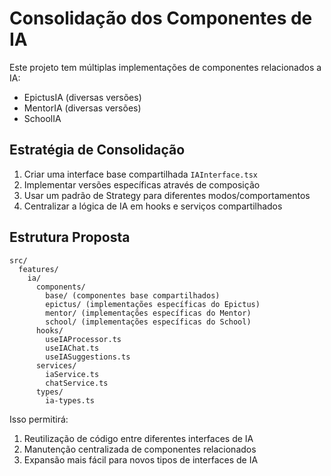 
# Consolidação dos Componentes de IA

Este projeto tem múltiplas implementações de componentes relacionados a IA:
- EpictusIA (diversas versões)
- MentorIA (diversas versões)
- SchoolIA

## Estratégia de Consolidação

1. Criar uma interface base compartilhada `IAInterface.tsx`
2. Implementar versões específicas através de composição
3. Usar um padrão de Strategy para diferentes modos/comportamentos
4. Centralizar a lógica de IA em hooks e serviços compartilhados

## Estrutura Proposta

```
src/
  features/
    ia/
      components/
        base/ (componentes base compartilhados)
        epictus/ (implementações específicas do Epictus)
        mentor/ (implementações específicas do Mentor)
        school/ (implementações específicas do School)
      hooks/
        useIAProcessor.ts
        useIAChat.ts
        useIASuggestions.ts
      services/
        iaService.ts
        chatService.ts
      types/
        ia-types.ts
```

Isso permitirá:
1. Reutilização de código entre diferentes interfaces de IA
2. Manutenção centralizada de componentes relacionados
3. Expansão mais fácil para novos tipos de interfaces de IA
